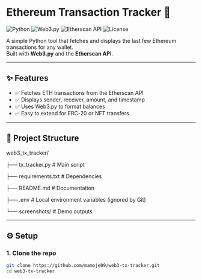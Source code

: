 # Ethereum Transaction Tracker 🚀  

![Python](https://img.shields.io/badge/Python-3.9%2B-blue)
![Web3.py](https://img.shields.io/badge/Web3.py-Blockchain-green)
![Etherscan API](https://img.shields.io/badge/Etherscan-API-orange)
![License](https://img.shields.io/badge/License-MIT-yellow)

A simple Python tool that fetches and displays the last few Ethereum transactions for any wallet.  
Built with **Web3.py** and the **Etherscan API**.  

---

## ✨ Features
- ✅ Fetches ETH transactions from the Etherscan API  
- ✅ Displays sender, receiver, amount, and timestamp  
- ✅ Uses Web3.py to format balances  
- ✅ Easy to extend for ERC-20 or NFT transfers  

---

## 📂 Project Structure

web3_tx_tracker/

├── tx_tracker.py # Main script

├── requirements.txt # Dependencies

├── README.md # Documentation

├── .env # Local environment variables (ignored by Git)

└── screenshots/ # Demo outputs


---

## ⚙️ Setup

### 1. Clone the repo
```bash
git clone https://github.com/mamoje09/web3-tx-tracker.git
cd web3-tx-tracker

